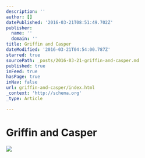 ```yaml
---
description: ''
author: []
datePublished: '2016-03-21T08:51:49.702Z'
publisher:
  name: ''
  domain: ''
title: Griffin and Casper
dateModified: '2016-03-21T04:54:00.787Z'
starred: true
sourcePath: _posts/2016-03-21-griffin-and-casper.md
published: true
inFeed: true
hasPage: true
inNav: false
url: griffin-and-casper/index.html
_context: 'http://schema.org'
_type: Article

---
```

# Griffin and Casper
![](https://the-grid-user-content.s3-us-west-2.amazonaws.com/a8270739-1562-4f2f-bdf8-73f2b7b7c798.png)